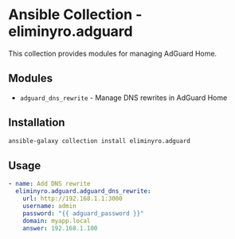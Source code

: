 # Ansible Collection - eliminyro.adguard

This collection provides modules for managing AdGuard Home.

## Modules

- `adguard_dns_rewrite` - Manage DNS rewrites in AdGuard Home

## Installation

```bash
ansible-galaxy collection install eliminyro.adguard
```

## Usage

```yaml
- name: Add DNS rewrite
  eliminyro.adguard.adguard_dns_rewrite:
    url: http://192.168.1.1:3000
    username: admin
    password: "{{ adguard_password }}"
    domain: myapp.local
    answer: 192.168.1.100
```
